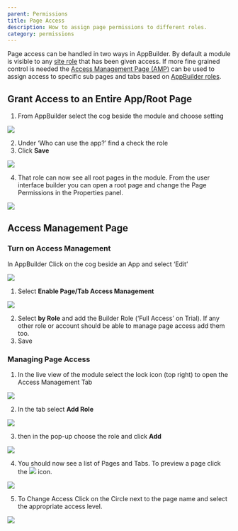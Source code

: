 ```yaml
---
parent: Permissions
title: Page Access
description: How to assign page permissions to different roles.
category: permissions
---
```

Page access can be handled in two ways in AppBuilder. By default a module is visible to any [site role](../roles/Roles.md#site-roles) that has been given access. If more fine grained control is needed the
[Access Management Page (AMP)](#access-management-page) can be used to assign access to specific sub pages and tabs based on [AppBuilder roles](../roles/Roles.md#appbuilder-roles).

## Grant Access to an Entire App/Root Page

1. From AppBuilder select the cog beside the module and choose setting

![](images/image8.png)

2. Under ‘Who can use the app?’ find a check the role
3. Click **Save**

![](images/image6.png)

4. That role can now see all root pages in the module. From the user interface builder you can open a root page and change the Page Permissions in the Properties panel.

![](images/image2.png)

## Access Management Page

### Turn on Access Management

In AppBuilder Click on the cog beside an App and select ‘Edit’

![](images/image8.png)

1. Select **Enable Page/Tab Access Management**

![](images/image5.png)

2. Select **by Role** and add the Builder Role (‘Full Access’ on Trial). If any other role or account should be able to manage page access add them too.
3. Save

### Managing Page Access

1. In the live view of the module select the lock icon (top right) to open the Access Management Tab

![](images/image1.png)

2. In the tab select **Add Role**

![](images/image10.png)

3. then in the pop-up choose the role and click **Add**

![](images/image3.png)

4. You should now see a list of Pages and Tabs. To preview a page click the
   ![](images/image4.png) icon.

![](images/image7.png)

5. To Change Access Click on the Circle next to the page name and select the appropriate access level.

![](images/image11.png)
